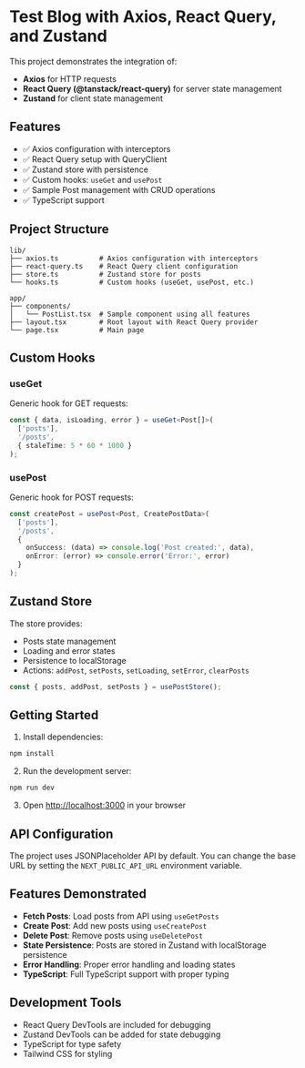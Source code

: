 # Test Blog with Axios, React Query, and Zustand

This project demonstrates the integration of:
- **Axios** for HTTP requests
- **React Query (@tanstack/react-query)** for server state management
- **Zustand** for client state management

## Features

- ✅ Axios configuration with interceptors
- ✅ React Query setup with QueryClient
- ✅ Zustand store with persistence
- ✅ Custom hooks: `useGet` and `usePost`
- ✅ Sample Post management with CRUD operations
- ✅ TypeScript support

## Project Structure

```
lib/
├── axios.ts          # Axios configuration with interceptors
├── react-query.ts    # React Query client configuration
├── store.ts          # Zustand store for posts
└── hooks.ts          # Custom hooks (useGet, usePost, etc.)

app/
├── components/
│   └── PostList.tsx  # Sample component using all features
├── layout.tsx        # Root layout with React Query provider
└── page.tsx          # Main page
```

## Custom Hooks

### useGet
Generic hook for GET requests:
```typescript
const { data, isLoading, error } = useGet<Post[]>(
  ['posts'],
  '/posts',
  { staleTime: 5 * 60 * 1000 }
);
```

### usePost
Generic hook for POST requests:
```typescript
const createPost = usePost<Post, CreatePostData>(
  ['posts'],
  '/posts',
  {
    onSuccess: (data) => console.log('Post created:', data),
    onError: (error) => console.error('Error:', error)
  }
);
```

## Zustand Store

The store provides:
- Posts state management
- Loading and error states
- Persistence to localStorage
- Actions: `addPost`, `setPosts`, `setLoading`, `setError`, `clearPosts`

```typescript
const { posts, addPost, setPosts } = usePostStore();
```

## Getting Started

1. Install dependencies:
```bash
npm install
```

2. Run the development server:
```bash
npm run dev
```

3. Open [http://localhost:3000](http://localhost:3000) in your browser

## API Configuration

The project uses JSONPlaceholder API by default. You can change the base URL by setting the `NEXT_PUBLIC_API_URL` environment variable.

## Features Demonstrated

- **Fetch Posts**: Load posts from API using `useGetPosts`
- **Create Post**: Add new posts using `useCreatePost`
- **Delete Post**: Remove posts using `useDeletePost`
- **State Persistence**: Posts are stored in Zustand with localStorage persistence
- **Error Handling**: Proper error handling and loading states
- **TypeScript**: Full TypeScript support with proper typing

## Development Tools

- React Query DevTools are included for debugging
- Zustand DevTools can be added for state debugging
- TypeScript for type safety
- Tailwind CSS for styling
